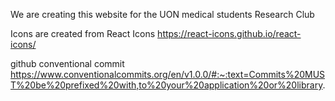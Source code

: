 We are creating this website for the UON medical students Research Club

Icons are created from React Icons https://react-icons.github.io/react-icons/

github conventional commit https://www.conventionalcommits.org/en/v1.0.0/#:~:text=Commits%20MUST%20be%20prefixed%20with,to%20your%20application%20or%20library.
